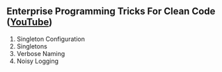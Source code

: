 ## Enterprise Programming Tricks For Clean Code ([YouTube](https://www.youtube.com/watch?v=dC9vdQkU-xI))

1. Singleton Configuration
2. Singletons
3. Verbose Naming
4. Noisy Logging
